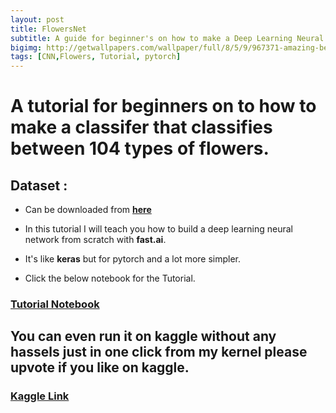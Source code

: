 ```yaml
---
layout: post
title: FlowersNet
subtitle: A guide for beginner's on how to make a Deep Learning Neural Network to classify 104 types of flowers.
bigimg: http://getwallpapers.com/wallpaper/full/8/5/9/967371-amazing-beautiful-flowers-wallpaper-1920x1200-for-pc.jpg
tags: [CNN,Flowers, Tutorial, pytorch]
---
```


# A  tutorial for beginners on to how to make a classifer that classifies between 104 types of flowers.

## Dataset :
* Can be downloaded from [**here**](https://www.kaggle.com/ianmoone0617/flower-goggle-tpu-classification)

* In  this tutorial I will teach you how to build a deep learning neural network from scratch with **fast.ai**.
* It's like **keras** but for pytorch and a lot more simpler.

* Click the below notebook for the Tutorial.

### [**Tutorial Notebook**](https://shadab4150.github.io/Deep-Learning-Classifiers/104_flowers_classification.html)

## You can even run it on **kaggle** without any hassels just in one click from my kernel please upvote if you like on kaggle. 

### [**Kaggle Link**](https://www.kaggle.com/ianmoone0617/flower-gpu-fastai)
